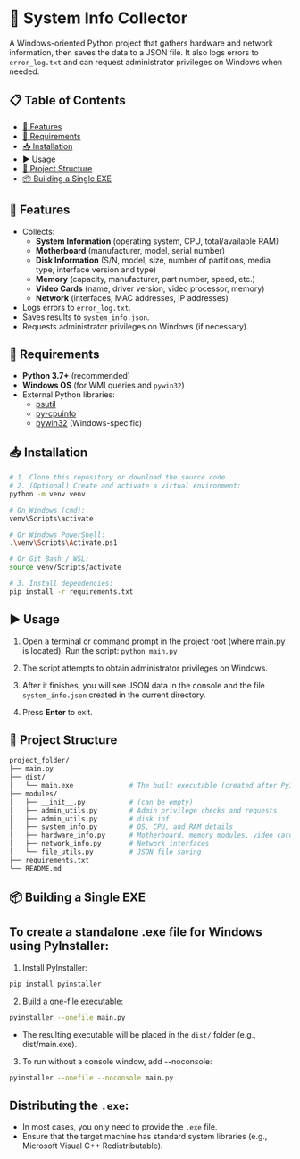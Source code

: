 # 🚀 System Info Collector

A Windows-oriented Python project that gathers hardware and network information, then saves the data to a JSON file. It also logs errors to `error_log.txt` and can request administrator privileges on Windows when needed.

## 📋 Table of Contents
- [🌟 Features](#-features)
- [🔧 Requirements](#-requirements)
- [📥 Installation](#-installation)
- [▶️ Usage](#️-usage)
- [📂 Project Structure](#-project-structure)
- [📦 Building a Single EXE](#-building-a-single-exe)

## 🌟 Features
- Collects:
  - **System Information** (operating system, CPU, total/available RAM)
  - **Motherboard** (manufacturer, model, serial number)
  - **Disk Information** (S/N, model, size, number of partitions, media type, interface version and type)
  - **Memory** (capacity, manufacturer, part number, speed, etc.)
  - **Video Cards** (name, driver version, video processor, memory)
  - **Network** (interfaces, MAC addresses, IP addresses)
- Logs errors to `error_log.txt`.
- Saves results to `system_info.json`.
- Requests administrator privileges on Windows (if necessary).

## 🔧 Requirements
- **Python 3.7+** (recommended)
- **Windows OS** (for WMI queries and `pywin32`)
- External Python libraries:
  - [psutil](https://pypi.org/project/psutil/)
  - [py-cpuinfo](https://pypi.org/project/py-cpuinfo/)
  - [pywin32](https://pypi.org/project/pywin32/) (Windows-specific)

## 📥 Installation
```bash
# 1. Clone this repository or download the source code.
# 2. (Optional) Create and activate a virtual environment:
python -m venv venv

# On Windows (cmd):
venv\Scripts\activate

# Or Windows PowerShell:
.\venv\Scripts\Activate.ps1

# Or Git Bash / WSL:
source venv/Scripts/activate

# 3. Install dependencies:
pip install -r requirements.txt
```
## ▶️ Usage
1. Open a terminal or command prompt in the project root (where main.py is located).
 Run the script: ```python main.py```

2. The script attempts to obtain administrator privileges on Windows.
3. After it finishes, you will see JSON data in the console and the file `system_info.json` created in the current directory.
4. Press **Enter** to exit.

## 📂 Project Structure
```bash
project_folder/
├── main.py
├── dist/
│   └── main.exe              # The built executable (created after PyInstaller packaging)
├── modules/
│   ├── __init__.py           # (can be empty)
│   ├── admin_utils.py        # Admin privilege checks and requests
│   ├── admin_utils.py        # disk inf
│   ├── system_info.py        # OS, CPU, and RAM details
│   ├── hardware_info.py      # Motherboard, memory modules, video cards
│   ├── network_info.py       # Network interfaces
│   └── file_utils.py         # JSON file saving
├── requirements.txt
└── README.md
```
## 📦 Building a Single EXE

## To create a standalone .exe file for Windows using PyInstaller:
1. Install PyInstaller:
```bash
pip install pyinstaller
```
2. Build a one-file executable:
```bash
pyinstaller --onefile main.py
```
* The resulting executable will be placed in the `dist/` folder (e.g., dist/main.exe).

3. To run without a console window, add --noconsole:
```bash
pyinstaller --onefile --noconsole main.py
```
## Distributing the ```.exe```:
* In most cases, you only need to provide the ```.exe``` file.
* Ensure that the target machine has standard system libraries (e.g., Microsoft Visual C++ Redistributable).
